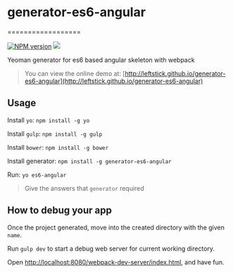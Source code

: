 # generator-es6-angular
==================

[![NPM version][npm-image]][npm-url]
![][david-url]

Yeoman generator for es6 based angular skeleton with webpack


> You can view the online demo at: [http://leftstick.github.io/generator-es6-angular](http://leftstick.github.io/generator-es6-angular)


## Usage ##

Install `yo`: `npm install -g yo`

Install `gulp`: `npm install -g gulp`

Install `bower`: `npm install -g bower`

Install generator: `npm install -g generator-es6-angular`

Run: `yo es6-angular`

> Give the answers that `generator` required

## How to debug your app ##

Once the project generated, move into the created directory with the given `name`.

Run `gulp dev` to start a debug web server for current working directory.

Open [http://localhost:8080/webpack-dev-server/index.html](http://localhost:8080/webpack-dev-server/index.html), and have fun.

[npm-url]: https://npmjs.org/package/generator-es6-angular
[npm-image]: https://badge.fury.io/js/generator-es6-angular.png
[david-url]: https://david-dm.org/leftstick/generator-es6-angular.png